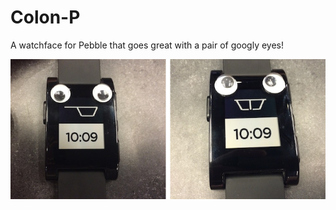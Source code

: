 # Colon-P
A watchface for Pebble that goes great with a pair of googly eyes!

![Colon-P photo](/Media/Colon-P.png)

